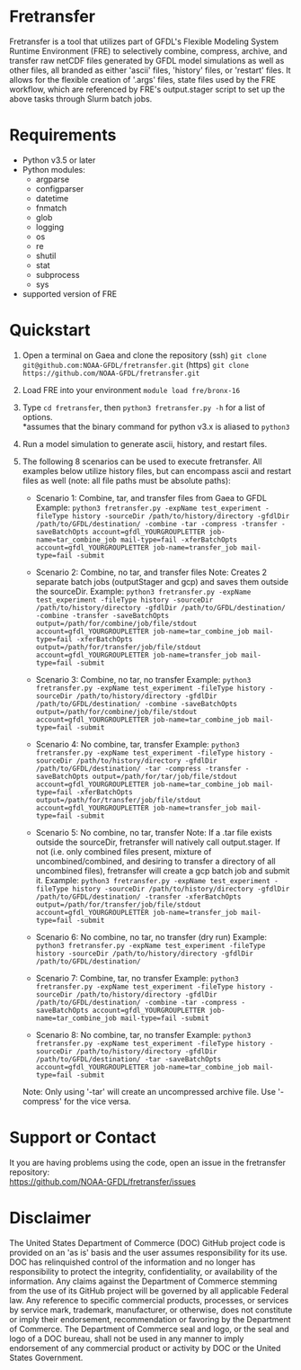 # Fretransfer
Fretransfer is a tool that utilizes part of GFDL's Flexible Modeling System Runtime Environment (FRE) to selectively combine, compress, archive, and transfer raw netCDF files generated by GFDL model simulations as well as other files, all branded as either 'ascii' files, 'history' files, or 'restart' files. It allows for the flexible creation of '.args' files, state files used by the FRE workflow, which are referenced by FRE's output.stager script to set up the above tasks through Slurm batch jobs.
# Requirements
* Python v3.5 or later
* Python modules:
  * argparse
  * configparser
  * datetime
  * fnmatch
  * glob
  * logging
  * os
  * re
  * shutil
  * stat
  * subprocess
  * sys
* supported version of FRE
# Quickstart
1. Open a terminal on Gaea and clone the repository
   (ssh) `git clone git@github.com:NOAA-GFDL/fretransfer.git`
   (https) `git clone https://github.com/NOAA-GFDL/fretransfer.git`
2. Load FRE into your environment 
   `module load fre/bronx-16`
3. Type `cd fretransfer`, then `python3 fretransfer.py -h` for a list of options.  
   *assumes that the binary command for python v3.x is aliased to `python3`
4. Run a model simulation to generate ascii, history, and restart files.
5. The following 8 scenarios can be used to execute fretransfer. All examples below utilize history files, but can encompass ascii and restart files as well (note: all file paths must be absolute paths):

   * Scenario 1: Combine, tar, and transfer files from Gaea to GFDL
   Example: `python3 fretransfer.py -expName test_experiment -fileType history -sourceDir /path/to/history/directory -gfdlDir /path/to/GFDL/destination/ -combine -tar -compress -transfer -saveBatchOpts account=gfdl_YOURGROUPLETTER job-name=tar_combine_job mail-type=fail -xferBatchOpts account=gfdl_YOURGROUPLETTER job-name=transfer_job mail-type=fail -submit`
   
   * Scenario 2: Combine, no tar, and transfer files
   Note: Creates 2 separate batch jobs (outputStager and gcp) and saves them outside the sourceDir.
   Example: `python3 fretransfer.py -expName test_experiment -fileType history -sourceDir /path/to/history/directory -gfdlDir /path/to/GFDL/destination/ -combine -transfer -saveBatchOpts output=/path/for/combine/job/file/stdout account=gfdl_YOURGROUPLETTER job-name=tar_combine_job mail-type=fail -xferBatchOpts output=/path/for/transfer/job/file/stdout account=gfdl_YOURGROUPLETTER job-name=transfer_job mail-type=fail -submit`
   
   * Scenario 3: Combine, no tar, no transfer
   Example: `python3 fretransfer.py -expName test_experiment -fileType history -sourceDir /path/to/history/directory -gfdlDir /path/to/GFDL/destination/ -combine -saveBatchOpts output=/path/for/combine/job/file/stdout account=gfdl_YOURGROUPLETTER job-name=tar_combine_job mail-type=fail -submit`
   
   * Scenario 4: No combine, tar, transfer
   Example: `python3 fretransfer.py -expName test_experiment -fileType history -sourceDir /path/to/history/directory -gfdlDir /path/to/GFDL/destination/ -tar -compress -transfer -saveBatchOpts output=/path/for/tar/job/file/stdout account=gfdl_YOURGROUPLETTER job-name=tar_combine_job mail-type=fail -xferBatchOpts output=/path/for/transfer/job/file/stdout account=gfdl_YOURGROUPLETTER job-name=transfer_job mail-type=fail -submit`
   
   * Scenario 5: No combine, no tar, transfer
   Note: If a .tar file exists outside the sourceDir, fretransfer will natively call output.stager. If not (i.e. only combined files present, mixture of uncombined/combined, and desiring to transfer a directory of all uncombined files), fretransfer will create a gcp batch job and submit it.
   Example: `python3 fretransfer.py -expName test_experiment -fileType history -sourceDir /path/to/history/directory -gfdlDir /path/to/GFDL/destination/ -transfer -xferBatchOpts output=/path/for/transfer/job/file/stdout account=gfdl_YOURGROUPLETTER job-name=transfer_job mail-type=fail -submit`
   
   * Scenario 6: No combine, no tar, no transfer (dry run)
   Example: `python3 fretransfer.py -expName test_experiment -fileType history -sourceDir /path/to/history/directory -gfdlDir /path/to/GFDL/destination/`
   
   * Scenario 7: Combine, tar, no transfer
   Example: `python3 fretransfer.py -expName test_experiment -fileType history -sourceDir /path/to/history/directory -gfdlDir /path/to/GFDL/destination/ -combine -tar -compress -saveBatchOpts account=gfdl_YOURGROUPLETTER job-name=tar_combine_job mail-type=fail -submit`
   
   * Scenario 8: No combine, tar, no transfer
   Example: `python3 fretransfer.py -expName test_experiment -fileType history -sourceDir /path/to/history/directory -gfdlDir /path/to/GFDL/destination/ -tar -saveBatchOpts account=gfdl_YOURGROUPLETTER job-name=tar_combine_job mail-type=fail -submit`

   Note: Only using '-tar' will create an uncompressed archive file. Use '-compress' for the vice versa. 

# Support or Contact
It you are having problems using the code, open an issue in the fretransfer repository:  
https://github.com/NOAA-GFDL/fretransfer/issues

# Disclaimer
The United States Department of Commerce (DOC) GitHub project code is provided on an 'as is' basis and the user assumes responsibility for its use. DOC has relinquished control of the information and no longer has responsibility to protect the integrity, confidentiality, or availability of the information. Any claims against the Department of Commerce stemming from the use of its GitHub project will be governed by all applicable Federal law. Any reference to specific commercial products, processes, or services by service mark, trademark, manufacturer, or otherwise, does not constitute or imply their endorsement, recommendation or favoring by the Department of Commerce. The Department of Commerce seal and logo, or the seal and logo of a DOC bureau, shall not be used in any manner to imply endorsement of any commercial product or activity by DOC or the United States Government.
